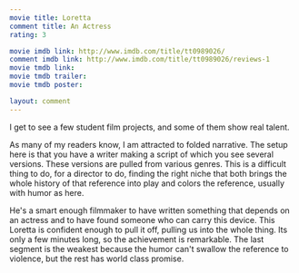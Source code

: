 ```yaml
---
movie title: Loretta
comment title: An Actress
rating: 3

movie imdb link: http://www.imdb.com/title/tt0989026/
comment imdb link: http://www.imdb.com/title/tt0989026/reviews-1
movie tmdb link: 
movie tmdb trailer: 
movie tmdb poster: 

layout: comment
---
```


I get to see a few student film projects, and some of them show real talent.

As many of my readers know, I am attracted to folded narrative. The setup here is that you have a writer making a script of which you see several versions. These versions are pulled from various genres. This is a difficult thing to do, for a director to do, finding the right niche that both brings the whole history of that reference into play and colors the reference, usually with humor as here.

He's a smart enough filmmaker to have written something that depends on an actress and to have found someone who can carry this device. This Loretta is confident enough to pull it off, pulling us into the whole thing. Its only a few minutes long, so the achievement is remarkable. The last segment is the weakest because the humor can't swallow the reference to violence, but the rest has world class promise.